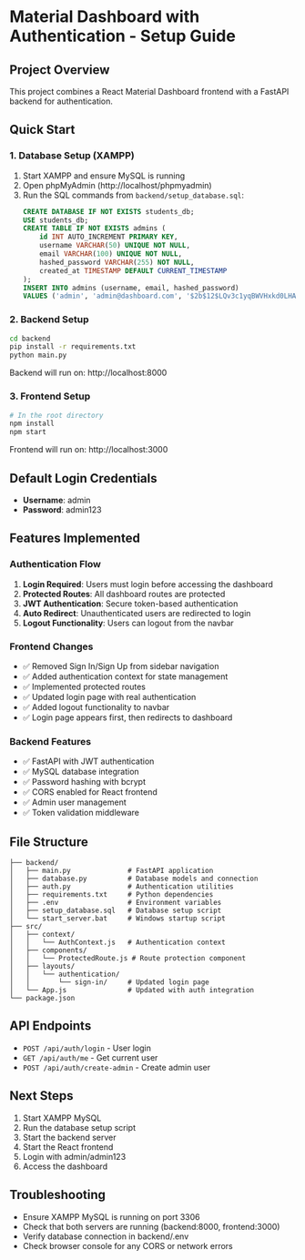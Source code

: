 # Material Dashboard with Authentication - Setup Guide

## Project Overview

This project combines a React Material Dashboard frontend with a FastAPI backend for authentication.

## Quick Start

### 1. Database Setup (XAMPP)

1. Start XAMPP and ensure MySQL is running
2. Open phpMyAdmin (http://localhost/phpmyadmin)
3. Run the SQL commands from `backend/setup_database.sql`:
   ```sql
   CREATE DATABASE IF NOT EXISTS students_db;
   USE students_db;
   CREATE TABLE IF NOT EXISTS admins (
       id INT AUTO_INCREMENT PRIMARY KEY,
       username VARCHAR(50) UNIQUE NOT NULL,
       email VARCHAR(100) UNIQUE NOT NULL,
       hashed_password VARCHAR(255) NOT NULL,
       created_at TIMESTAMP DEFAULT CURRENT_TIMESTAMP
   );
   INSERT INTO admins (username, email, hashed_password)
   VALUES ('admin', 'admin@dashboard.com', '$2b$12$LQv3c1yqBWVHxkd0LHAkCOYz6TtxMQJqhN8/LewdBdXwtO5S5vy/S');
   ```

### 2. Backend Setup

```bash
cd backend
pip install -r requirements.txt
python main.py
```

Backend will run on: http://localhost:8000

### 3. Frontend Setup

```bash
# In the root directory
npm install
npm start
```

Frontend will run on: http://localhost:3000

## Default Login Credentials

- **Username**: admin
- **Password**: admin123

## Features Implemented

### Authentication Flow

1. **Login Required**: Users must login before accessing the dashboard
2. **Protected Routes**: All dashboard routes are protected
3. **JWT Authentication**: Secure token-based authentication
4. **Auto Redirect**: Unauthenticated users are redirected to login
5. **Logout Functionality**: Users can logout from the navbar

### Frontend Changes

- ✅ Removed Sign In/Sign Up from sidebar navigation
- ✅ Added authentication context for state management
- ✅ Implemented protected routes
- ✅ Updated login page with real authentication
- ✅ Added logout functionality to navbar
- ✅ Login page appears first, then redirects to dashboard

### Backend Features

- ✅ FastAPI with JWT authentication
- ✅ MySQL database integration
- ✅ Password hashing with bcrypt
- ✅ CORS enabled for React frontend
- ✅ Admin user management
- ✅ Token validation middleware

## File Structure

```
├── backend/
│   ├── main.py              # FastAPI application
│   ├── database.py          # Database models and connection
│   ├── auth.py              # Authentication utilities
│   ├── requirements.txt     # Python dependencies
│   ├── .env                 # Environment variables
│   ├── setup_database.sql   # Database setup script
│   └── start_server.bat     # Windows startup script
├── src/
│   ├── context/
│   │   └── AuthContext.js   # Authentication context
│   ├── components/
│   │   └── ProtectedRoute.js # Route protection component
│   ├── layouts/
│   │   └── authentication/
│   │       └── sign-in/     # Updated login page
│   └── App.js               # Updated with auth integration
└── package.json
```

## API Endpoints

- `POST /api/auth/login` - User login
- `GET /api/auth/me` - Get current user
- `POST /api/auth/create-admin` - Create admin user

## Next Steps

1. Start XAMPP MySQL
2. Run the database setup script
3. Start the backend server
4. Start the React frontend
5. Login with admin/admin123
6. Access the dashboard

## Troubleshooting

- Ensure XAMPP MySQL is running on port 3306
- Check that both servers are running (backend:8000, frontend:3000)
- Verify database connection in backend/.env
- Check browser console for any CORS or network errors
